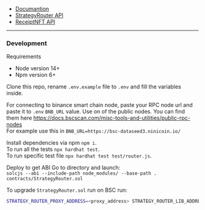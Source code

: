 * [Documantion](./docs/docs.md)  
* [StrategyRouter API](./docs/StrategyRouter.md)  
* [ReceiptNFT API](./docs/ReceiptNFT.md)  

---

### Development
Requirements  
* Node version 14+
* Npm version 6+

Clone this repo, rename `.env.example` file to `.env` and fill the variables inside.  

For connecting to binance smart chain node, paste your RPC node url and paste it to `.env` `BNB_URL` value. Use on of the public nodes. You can find them here https://docs.bscscan.com/misc-tools-and-utilities/public-rpc-nodes  
For example use this in `BNB_URL=https://bsc-dataseed3.ninicoin.io/`

Install dependencies via npm `npm i`.  
To run all the tests `npx hardhat test`.  
To run specific test file `npx hardhat test test/router.js`.  

Deploy to get ABI
Go to directory and launch:  
`solcjs --abi --include-path node_modules/ --base-path . contracts/StrategyRouter.sol`

To upgrade `StrategyRouter.sol` run on BSC run:
```bash
STRATEGY_ROUTER_PROXY_ADDRESS=<proxy_address> STRATEGY_ROUTER_LIB_ADDRESS=<lib_address> npx hardhat run scripts/upgradeStrategyRouter.js --network bnb
```